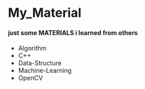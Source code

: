 # My_Material

#### just some MATERIALS i learned from others

- Algorithm
- C++
- Data-Structure
- Machine-Learning
- OpenCV
